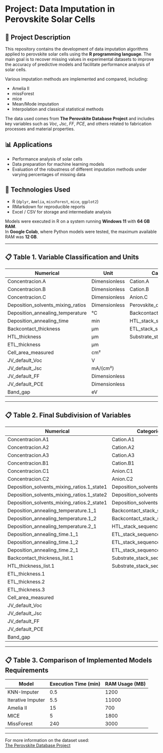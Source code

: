 # Project: Data Imputation in Perovskite Solar Cells

## 📂 Project Description

This repository contains the development of data imputation algorithms applied to perovskite solar cells using the **R programming language**. The main goal is to recover missing values in experimental datasets to improve the accuracy of predictive models and facilitate performance analysis of solar cells.

Various imputation methods are implemented and compared, including:

- Amelia II  
- missForest  
- mice  
- Mean/Mode imputation  
- Interpolation and classical statistical methods

The data used comes from **The Perovskite Database Project** and includes key variables such as *Voc*, *Jsc*, *FF*, *PCE*, and others related to fabrication processes and material properties.

## 📊 Applications

- Performance analysis of solar cells  
- Data preparation for machine learning models  
- Evaluation of the robustness of different imputation methods under varying percentages of missing data

## 🧪 Technologies Used

- R (`dplyr`, `Amelia`, `missForest`, `mice`, `ggplot2`)  
- RMarkdown for reproducible reports  
- Excel / CSV for storage and intermediate analysis  

Models were executed in R on a system running **Windows 11** with **64 GB RAM**.  
In **Google Colab**, where Python models were tested, the maximum available RAM was **12 GB**.

---

## 📋 Table 1. Variable Classification and Units

| Numerical                               | Unit          | Categorical                      |
|----------------------------------------|---------------|----------------------------------|
| Concentracion.A                        | Dimensionless | Cation.A                         |
| Concentracion.B                        | Dimensionless | Cation.B                         |
| Concentracion.C                        | Dimensionless | Anion.C                          |
| Deposition_solvents_mixing_ratios     | Dimensionless | Perovskite_deposition_solvents  |
| Deposition_annealing_temperature       | °C            | Backcontact_stack_sequence       |
| Deposition_annealing_time              | min           | HTL_stack_sequence               |
| Backcontact_thickness                  | μm            | ETL_stack_sequence               |
| HTL_thickness                          | μm            | Substrate_stack_sequence         |
| ETL_thickness                          | μm            |                                  |
| Cell_area_measured                     | cm²           |                                  |
| JV_default_Voc                         | V             |                                  |
| JV_default_Jsc                         | mA/(cm²)      |                                  |
| JV_default_FF                          | Dimensionless |                                  |
| JV_default_PCE                         | Dimensionless |                                  |
| Band_gap                               | eV            |                                  |

---

## 📋 Table 2. Final Subdivision of Variables

| Numerical                                      | Categorical                      |
|-----------------------------------------------|----------------------------------|
| Concentracion.A1                              | Cation.A1                        |
| Concentracion.A2                              | Cation.A2                        |
| Concentracion.A3                              | Cation.A3                        |
| Concentracion.B1                              | Cation.B1                        |
| Concentracion.C1                              | Anion.C1                         |
| Concentracion.C2                              | Anion.C2                         |
| Deposition_solvents_mixing_ratios.1_state1    | Deposition_solvents.1_state1     |
| Deposition_solvents_mixing_ratios.1_state2    | Deposition_solvents.1_state2     |
| Deposition_solvents_mixing_ratios.2_state1    | Deposition_solvents.2_state1     |
| Deposition_annealing_temperature.1_1          | Backcontact_stack_sequence.1_1   |
| Deposition_annealing_temperature.1_2          | Backcontact_stack_sequence.2     |
| Deposition_annealing_temperature.2_1          | HTL_stack_sequence.1_1           |
| Deposition_annealing_time.1_1                 | ETL_stack_sequence.1_1           |
| Deposition_annealing_time.1_2                 | ETL_stack_sequence.2_1           |
| Deposition_annealing_time.2_1                 | ETL_stack_sequence.3_1           |
| Backcontact_thickness_list.1                  | Substrate_stack_sequence.1_1     |
| HTL_thickness_list.1                          | Substrate_stack_sequence.2_1     |
| ETL_thickness.1                               |                                  |
| ETL_thickness.2                               |                                  |
| ETL_thickness.3                               |                                  |
| Cell_area_measured                            |                                  |
| JV_default_Voc                                |                                  |
| JV_default_Jsc                                |                                  |
| JV_default_FF                                 |                                  |
| JV_default_PCE                                |                                  |
| Band_gap                                      |                                  |

---

## 📋 Table 3. Comparison of Implemented Models Requirements

| Model              | Execution Time (min) | RAM Usage (MB) |
|--------------------|----------------------|----------------|
| KNN-Imputer        | 0.5                  | 1200           |
| Iterative Imputer  | 5.5                  | 11000          |
| Amelia II          | 15                   | 700            |
| MICE               | 5                    | 1800           |
| MissForest         | 240                  | 3000           |

---

For more information on the dataset used:  
[The Perovskite Database Project](https://perovskitedatabase.com/)
